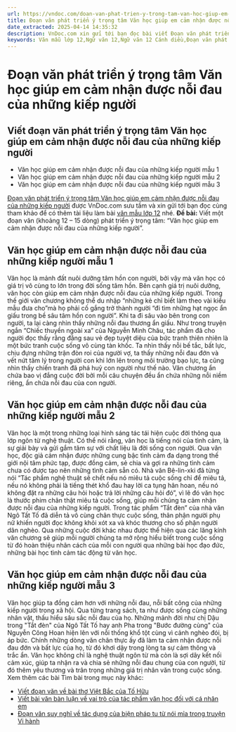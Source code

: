 ```yaml
---
url: https://vndoc.com/doan-van-phat-trien-y-trong-tam-van-hoc-giup-em-cam-nhan-duoc-noi-dau-cua-nhung-kiep-nguoi-326182
title: Đoạn văn phát triển ý trọng tâm Văn học giúp em cảm nhận được nỗi đau của những kiếp người - VnDoc.com
date_extracted: 2025-04-14 14:35:32
description: VnDoc.com xin gửi tới bạn đọc bài viết Đoạn văn phát triển ý trọng tâm Văn học giúp em cảm nhận được nỗi đau của những kiếp người để bạn đọc cùng tham khảo nhé.
keywords: Văn mẫu lớp 12,Ngữ văn 12,Ngữ văn 12 Cánh diều,Đoạn văn phát triển ý trọng tâm Văn học giúp em cảm nhận được nỗi đau của những kiếp người,Văn học giúp em cảm nhận được nỗi đau của những kiếp người,viết Đoạn văn phát triển ý trọng tâm Văn học giúp em cảm nhận được nỗi đau của những kiếp người,dàn ý Đoạn văn phát triển ý trọng tâm Văn học giúp em cảm nhận được nỗi đau của những kiếp người
---
```


# Đoạn văn phát triển ý trọng tâm Văn học giúp em cảm nhận được nỗi đau của những kiếp người
## Viết đoạn văn phát triển ý trọng tâm Văn học giúp em cảm nhận được nỗi đau của những kiếp người
  * Văn học giúp em cảm nhận được nỗi đau của những kiếp người mẫu 1
  * Văn học giúp em cảm nhận được nỗi đau của những kiếp người mẫu 2
  * Văn học giúp em cảm nhận được nỗi đau của những kiếp người mẫu 3

[Đoạn văn phát triển ý trọng tâm Văn học giúp em cảm nhận được nỗi đau của những kiếp người](<https://vndoc.com/doan-van-phat-trien-y-trong-tam-van-hoc-giup-em-cam-nhan-duoc-noi-dau-cua-nhung-kiep-nguoi-326182>) được VnDoc.com sưu tầm và xin gửi tới bạn đọc cùng tham khảo để có thêm tài liệu làm bài [văn mẫu lớp 12](<https://vndoc.com/van-mau-lop12>) nhé.
**Đề bài:** Viết một đoạn văn \(khoảng 12 – 15 dòng\) phát triển ý trọng tâm: “Văn học giúp em cảm nhận được nỗi đau của những kiếp người”.
## Văn học giúp em cảm nhận được nỗi đau của những kiếp người mẫu 1
Văn học là mảnh đất nuôi dưỡng tâm hồn con người, bởi vậy mà văn học có giá trị vô cùng to lớn trong đời sống tâm hồn. Bên cạnh giá trị nuôi dưỡng, văn học còn giúp em cảm nhận được nỗi đau của những kiếp người. Trong thế giới văn chương không thể du nhập “những kẻ chỉ biết làm theo vài kiểu mẫu đưa cho”mà họ phải cố gắng trở thành người “đi tìm những hạt ngọc ẩn giấu trong bề sâu tâm hồn con người”. Khi ta đi sâu vào bên trong con người, ta lại càng nhìn thấy những nỗi đau thương ẩn giấu. Như trong truyện ngắn “Chiếc thuyền ngoài xa” của Nguyễn Minh Châu, tác phẩm đã cho người đọc thấy rằng đằng sau vẻ đẹp tuyệt diệu của bức tranh thiên nhiên là một bức tranh cuộc sống vô cùng tàn khốc. Ta nhìn thấy nỗi bế tắc, bất lực, chịu đựng những trận đòn roi của người vợ, ta thấy những nỗi đau đớn và vết nứt tâm lý trong người con khi lớn lên trong môi trường bạo lực, ta cũng nhìn thấy chiến tranh đã phá huỷ con người như thế nào. Văn chương ẩn chứa bao vị đắng cuộc đời bởi mỗi câu chuyện đều ẩn chứa những nỗi niềm riêng, ẩn chứa nỗi đau của con người.
## Văn học giúp em cảm nhận được nỗi đau của những kiếp người mẫu 2
Văn học là một trong những loại hình sáng tác tái hiện cuộc đời thông qua lớp ngôn từ nghệ thuật. Có thể nói rằng, văn học là tiếng nói của tình cảm, là sự giải bày và gửi gắm tâm sự với chất liệu là đời sống con người. Qua văn học, độc giả cảm nhận được những cung bậc tình cảm đa dạng trong thế giới nội tâm phức tạp, được đồng cảm, sẻ chia và gợi ra những tình cảm chưa có được tạo nên những tình cảm sẵn có. Nhà văn Bê-lin-xki đã từng nói “Tác phẩm nghệ thuật sẽ chết nếu nó miêu tả cuộc sống chỉ để miêu tả, nếu nó không phải là tiếng thét khổ đau hay lời ca tụng hân hoan, nếu nó không đặt ra những câu hỏi hoặc trả lời những câu hỏi đó”, vì lẽ đó văn học là thước phim chân thật miêu tả cuộc sống, giúp mỗi chúng ta cảm nhận được nỗi đau của những kiếp người. Trong tác phẩm “Tắt đèn” của nhà văn Ngô Tất Tố đã diễn tả vô cùng chân thực cuộc sống, thân phận người phụ nữ khiến người đọc không khỏi xót xa và khóc thương cho số phận người dân nghèo. Qua những cuộc đời khác nhau được thể hiện qua các lăng kính văn chương sẽ giúp mỗi người chúng ta mở rộng hiểu biết trong cuộc sống từ đó hoàn thiệu nhân cách của mỗi con người qua những bài học đạo đức, những bài học tình cảm tác động từ văn học.
## Văn học giúp em cảm nhận được nỗi đau của những kiếp người mẫu 3
Văn học giúp ta đồng cảm hơn với những nỗi đau, nỗi bất công của những kiếp người trong xã hội. Qua từng trang  sách, ta như được sống cùng những nhân vật, thấu hiểu sâu sắc nỗi đau của họ. Những mảnh đời như chị Dậu trong "Tắt đèn" của Ngô Tất Tố hay anh Pha trong "Bước đường cùng" của Nguyễn Công Hoan hiện lên với nỗi thống khổ tột cùng vì cảnh nghèo đói, bị áp bức. Chính những dòng văn chân thực ấy đã làm ta cảm nhận được nỗi đau đớn và bất lực của họ, từ đó khơi dậy trong lòng ta sự cảm thông và trắc ẩn. Văn học không chỉ là nghệ thuật ngôn từ mà còn là sợi dây kết nối cảm xúc, giúp ta nhận ra và chia sẻ những nỗi đau chung của con người, từ đó thêm yêu thương và trân trọng những giá trị nhân văn trong cuộc sống.
Xem thêm các bài Tìm bài trong mục này khác:
  * [Viết đoạn văn về bài thơ Việt Bắc của Tố Hữu](</viet-doan-van-ve-bai-tho-viet-bac-cua-to-huu-326448>)
  * [Viết bài văn bàn luận về vai trò của tác phẩm văn học đối với cá nhân em](</viet-bai-van-ban-luan-ve-vai-tro-cua-tac-pham-van-hoc-doi-voi-ca-nhan-em-326450>)
  * [Đoạn văn suy nghĩ về tác dụng của biện pháp tu từ nói mỉa trong truyện Vi hành](</doan-van-suy-nghi-ve-tac-dung-cua-bien-phap-tu-tu-noi-mia-trong-truyen-vi-hanh-335013>)

